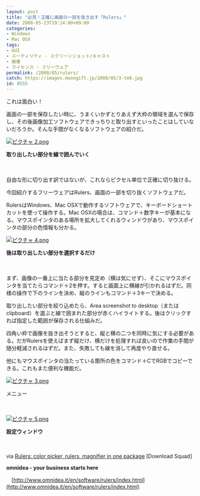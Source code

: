 ```yaml
---
layout: post
title: "必見！正確に画面の一部を抜き出す「Rulers」"
date: 2008-05-23T19:14:00+09:00
categories:
- Windows
- Mac OSX
tags: 
- GUI
- ユーティリティ - スクリーンショット/キャスト
- 画像
- ライセンス - フリーウェア
permalink: /2008/05/rulers/
catch: https://images.moongift.jp/2008/05/3-tm9.jpg
id: 8555
---
```

これは面白い！

  

画面の一部を保存したい時に、うまくいかずとりあえず大枠の領域を選んで保存し、その後画像加工ソフトウェアできっちりと取り出すといったことはしていないだろうか。そんな手間がなくなるソフトウェアの紹介だ。

  

[![ピクチャ 2.png](https://images.moongift.jp/2008/05/2-tm7.jpg)](https://images.moongift.jp/2008/05/215.jpg)  
  
**取り出したい部分を線で囲んでいく**

  

　

  

自由な形に切り出す訳ではないが、これならピクセル単位で正確に切り抜ける。

  

今回紹介するフリーウェアはRulers、画面の一部を切り抜くソフトウェアだ。

  
  
<!--more-->  

RulersはWindows、Mac OSXで動作するソフトウェアで、キーボードショートカットを使って操作する。Mac OSXの場合は、コマンド＋数字キーが基本になる。マウスポインタのある場所を拡大してくれるウィンドウがあり、マウスポインタの部分の色情報も分かる。

  

[![ピクチャ 4.png](https://images.moongift.jp/2008/05/4-tm4.jpg)](https://images.moongift.jp/2008/05/49.jpg)  
  
**後は取り出したい部分を選択するだけ**

  

　

  

まず、画像の一番上に当たる部分を見定め（横は気にせず）、そこにマウスポインタを当てたらコマンド＋2を押す。すると画面上に横線が引かれるはずだ。同様の操作で下のラインを決め、縦のラインもコマンド＋3キーで決める。

  

取り出したい部分を絞り込めたら、Area screenshot to desktop（またはclipboard）を選ぶと線で囲まれた部分が赤くハイライトする。後はクリックすれば指定した範囲が保存される仕組みだ。

  

四角い枠で画像を抜き出そうとすると、縦と横の二つを同時に気にする必要がある。だがRulersを使えばまず縦だけ、横だけを処理すれば良いので作業の手間が随分軽減されるはずだ。また、失敗しても線を消して再度やり直せる。

  

他にもマウスポインタの当たっている箇所の色をコマンド＋CでRGBでコピーできる。これもまた便利な機能だ。

  

[![ピクチャ 3.png](https://images.moongift.jp/2008/05/3-tm9.jpg)](https://images.moongift.jp/2008/05/313.jpg)  
  
メニュー

  

　

  

[![ピクチャ 5.png](https://images.moongift.jp/2008/05/5-tm3.jpg)](https://images.moongift.jp/2008/05/53.jpg)  
  
**設定ウィンドウ**

  

　

  

via [Rulers: color picker, rulers, magnifier in one package](http://www.downloadsquad.com/2008/05/22/rulers-color-picker-rulers-magnifier-in-one-package/) [Download Squad]

  

**omnidea - your business starts here**  
  
　[http://www.omnidea.it/en/software/rulers/index.html](http://www.omnidea.it/en/software/rulers/index.html)

  
